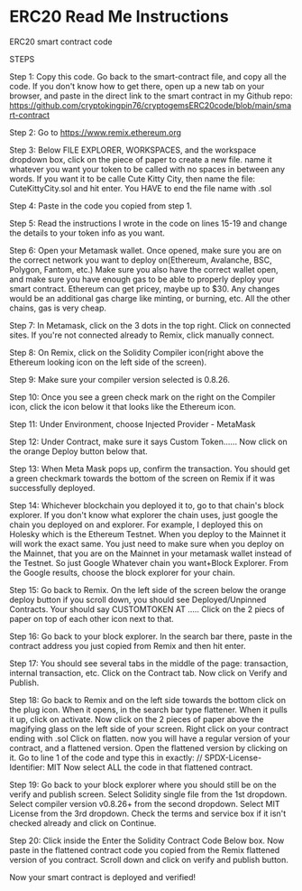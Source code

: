 # ERC20 Read Me Instructions
ERC20 smart contract code

STEPS

Step 1: Copy this code. Go back to the smart-contract file, and copy all the code. If you don't know how to get there, open up a new tab on your browser, and paste in the direct link to the smart contract in my Github repo: https://github.com/cryptokingpin76/cryptogemsERC20code/blob/main/smart-contract

Step 2: Go to https://www.remix.ethereum.org

Step 3: Below FILE EXPLORER, WORKSPACES, and the workspace dropdown box, click on the piece of paper to create a new file. name it whatever you want your token to be called with no spaces in between any words. If you want it to be calle Cute Kitty City, then name the file: CuteKittyCity.sol and hit enter. You HAVE to end the file name with .sol

Step 4: Paste in the code you copied from step 1.

Step 5: Read the instructions I wrote in the code on lines 15-19 and change the details to your token info as you want.

Step 6: Open your Metamask wallet. Once opened, make sure you are on the correct network you want to deploy on(Ethereum, Avalanche, BSC, Polygon, Fantom, etc.)
Make sure you also have the correct wallet open, and make sure you have enough gas to be able to properly deploy your smart contract.
Ethereum can get pricey, maybe up to $30. Any changes would be an additional gas charge like minting, or burning, etc. All the other chains, gas is very cheap.

Step 7: In Metamask, click on the 3 dots in the top right. Click on connected sites. If you're not connected already to Remix, click manually connect.

Step 8: On Remix, click on the Solidity Compiler icon(right above the Ethereum looking icon on the left side of the screen).

Step 9: Make sure your compiler version selected is 0.8.26.

Step 10: Once you see a green check mark on the right on the Compiler icon, click the icon below it that looks like the Ethereum icon.

Step 11: Under Environment, choose Injected Provider - MetaMask

Step 12: Under Contract, make sure it says Custom Token...... Now click on the orange Deploy button below that.

Step 13: When Meta Mask pops up, confirm the transaction. You should get a green checkmark towards the bottom of the screen on Remix if it was successfully deployed.

Step 14: Whichever blockchain you deployed it to, go to that chain's block explorer. If you don't know what explorer the chain uses, just google the chain you deployed on and explorer.
For example, I deployed this on Holesky which is the Ethereum Testnet. When you deploy to the Mainnet it will work the exact same. You just need to make sure when you deploy on the Mainnet, that you are on the Mainnet in your metamask wallet instead of the Testnet. So just Google Whatever chain you want+Block Explorer. 
From the Google results, choose the block explorer for your chain. 

Step 15: Go back to Remix. On the left side of the screen below the orange deploy button if you scroll down, you should see Deployed/Unpinned Contracts. Your should say CUSTOMTOKEN AT .....
Click on the 2 piecs of paper on top of each other icon next to that.

Step 16: Go back to your block explorer. In the search bar there, paste in the contract address you just copied from Remix and then hit enter.

Step 17: You should see several tabs in the middle of the page: transaction, internal transaction, etc. Click on the Contract tab. Now click on Verify and Publish.

Step 18: Go back to Remix and on the left side towards the bottom click on the plug icon. When it opens, in the search bar type flattener. When it pulls it up, click on activate.
Now click on the 2 pieces of paper above the magifying glass on the left side of your screen. Right click on your contract ending with .sol
Click on flatten. now you will have a regular version of your contract, and a flattened version. Open the flattened version by clicking on it. 
Go to line 1 of the code and type this in exactly: // SPDX-License-Identifier: MIT
Now select ALL the code in that flattened contract.

Step 19: Go back to your block explorer where you should still be on the verify and publish screen. Select Solidity single file from the 1st dropdown. Select compiler version v0.8.26+ from the second dropdown. Select MIT License from the 3rd dropdown. Check the terms and service box if it isn't checked already and click on Continue.

Step 20: Click inside the Enter the Solidity Contract Code Below box. Now paste in the flattened contract code you copied from the Remix flattened version of you contract. Scroll down and click on verify and publish button.

Now your smart contract is deployed and verified!



